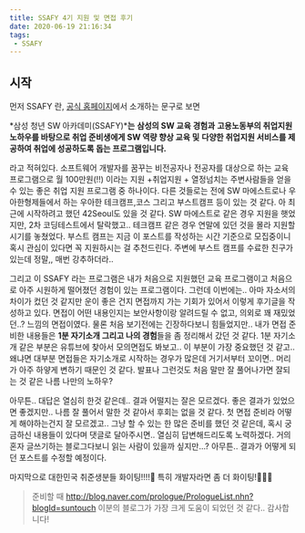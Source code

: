 ```yaml
---
title: SSAFY 4기 지원 및 면접 후기
date: 2020-06-19 21:16:34
tags:
 - SSAFY
---
```


## 시작

먼저 SSAFY 란, [공식 홈페이지](https://www.ssafy.com/)에서 소개하는 문구로 보면

*삼성 청년 SW 아카데미(SSAFY)***는** **삼성의 SW 교육 경험과**
**고용노동부의 취업지원 노하우를 바탕으로 취업 준비생에게 SW 역량 향상 교육 및**
**다양한 취업지원 서비스를 제공하여 취업에 성공하도록 돕는 프로그램입니다.**

라고 적혀있다. 소프트웨어 개발자를 꿈꾸는 비전공자나 전공자를 대상으로 하는 교육 프로그램으로 월 100만원(!!) 이라는 지원 +취업지원 + 열정넘치는 주변사람들을 얻을 수 있는 좋은 취업 지원 프로그램 중 하나이다. 다른 것들로는 전에 SW 마에스트로나 우아한형제들에서 하는 우아한 테크캠프,코스 그리고 부스트캠프 등이 있는 것 같다. 아 최근에 시작하려고 했던 42Seoul도 있을 것 같다. SW 마에스트로 같은 경우 지원을 햇었지만, 2차 코딩테스트에서 탈락했고.. 테크캠프 같은 경우 연말에 있던 것을 몰라 지원할 시기를 놓쳤었다. 부스트 캠프는 지금 이 포스트를 작성하는 시간 기준으로 모집중이니 혹시 관심이 있다면 꼭 지원하시는 걸 추천드린다. 주변에 부스트 캠프를 수료한 친구가 있는데 정말,, 매번 강추하더라..

그리고 이 SSAFY 라는 프로그램은 내가 처음으로 지원했던 교육 프로그램이고 처음으로 아주 시원하게 떨어졌던 경험이 있는 프로그램이다. 그런데 이번에는.. 아마 자소서의 차이가 컸던 것 같지만 운이 좋은 건지 면접까지 가는 기회가 있어서 이렇게 후기글을 작성하고 있다. 면접이 어떤 내용인지는 보안사항이랑 알려드릴 수 없고, 의외로 꽤 재밌었던..? 느낌의 면접이였다. 물론 처음 보기전에는 긴장하다보니 힘들었지만.. 내가 면접 준비한 내용들은 **1분 자기소개 그리고 나의 경험**들을 좀 정리해서 갔던 것 같다. 1분 자기소개 같은 부분은 유튜브에 찾아서 모의면접도 봐보고.. 이 부분이 가장 중요했던 것 같고.. 왜냐면 대부분 면접들은 자기소개로 시작하는 경우가 많은데 거기서부터 꼬이면.. 머리가 아주 하얗게 변하기 때문인 것 같다. 발표나 그런것도 처음 말만 잘 풀어나가면 잘되는 것 같은 나름 나만의 노하우?  

아무튼.. 대답은 열심히 한것 같은데.. 결과 어떨지는 잘은 모르겠다. 좋은 결과가 있었으면 좋겠지만.. 나름 잘 풀어서 말한 것 같아서 후회는 없을 것 같다. 첫 면접 준비라 어떻게 해야하는건지 잘 모르겠고.. 그냥 할 수 있는 한 많은 준비를 했던 것 같은데, 혹시 궁금하신 내용들이 있다며 댓글로 달아주시면.. 열심히 답변해드리도록 노력하겠다. 거의 혼자 글쓰기하는 블로그다보니 읽는 사람이 있을까 싶지만...? 아무튼.. 결과가 어떻게 되던 포스트를 수정할 예정이다. 

마지막으로 대한민국 취준생분들 화이팅!!!!👏 특히 개발자라면 좀 더 화이팅!👏👏👏

> 준비할 때 http://blog.naver.com/prologue/PrologueList.nhn?blogId=suntouch 이분의 블로그가 가장 크게 도움이 되었던 것 같다.. 감사합니다!